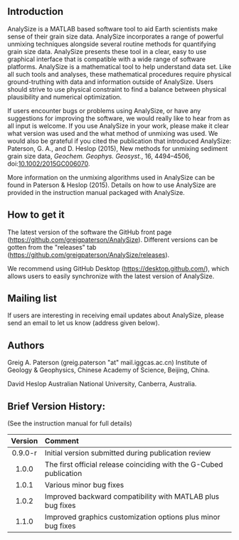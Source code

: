 ## Introduction
AnalySize is a MATLAB based software tool to aid Earth scientists make sense of their grain size data. AnalySize incorporates a range of powerful unmixing techniques alongside several routine methods for quantifying grain size data. AnalySize presents these tool in a clear, easy to use graphical interface that is compatible with a wide range of software platforms. AnalySize is a mathematical tool to help understand data set. Like all such tools and analyses, these mathematical procedures require physical ground-truthing with data and information outside of AnalySize. Users should strive to use physical constraint to find a balance between physical plausibility and numerical optimization.

If users encounter bugs or problems using AnalySize, or have any suggestions for improving the software, we would really like to hear from as all input is welcome. If you use AnalySize in your work, please make it clear what version was used and the what method of unmixing was used. We would also be grateful if you cited the publication that introduced AnalySize: Paterson, G. A., and D. Heslop (2015), New methods for unmixing sediment grain size data, _Geochem. Geophys. Geosyst._, 16, 4494–4506, doi:[10.1002/2015GC006070](http://dx.doi.org/10.1002/2015GC006070).

More information on the unmixing algorithms used in AnalySize can be found in Paterson & Heslop (2015). Details on how to use AnalySize are provided in the instruction manual packaged with AnalySize.

## How to get it
The latest version of the software the GitHub front page (https://github.com/greigpaterson/AnalySize). Different versions can be gotten from the "releases" tab (https://github.com/greigpaterson/AnalySize/releases).

We recommend using GitHub Desktop (https://desktop.github.com/), which allows users to easily synchronize with the latest version of AnalySize.

## Mailing list
If users are interesting in receiving email updates about AnalySize, please send an email to let us know (address given below).

## Authors
Greig A. Paterson (greig.paterson "at" mail.iggcas.ac.cn)
Institute of Geology & Geophysics, Chinese Academy of Science, Beijing, China.

David Heslop
Australian National University, Canberra, Australia.



## Brief Version History:
(See the instruction manual for full details)

|	Version 	|	Comment	|
|:-------------:|:--------- |
| 0.9.0-r  | Initial version submitted during publication review |
| 1.0.0   | The first official release coinciding with the G-Cubed publication |
| 1.0.1   | Various minor bug fixes |
| 1.0.2   | Improved backward compatibility with MATLAB plus bug fixes |
| 1.1.0   | Improved graphics customization options plus minor bug fixes |